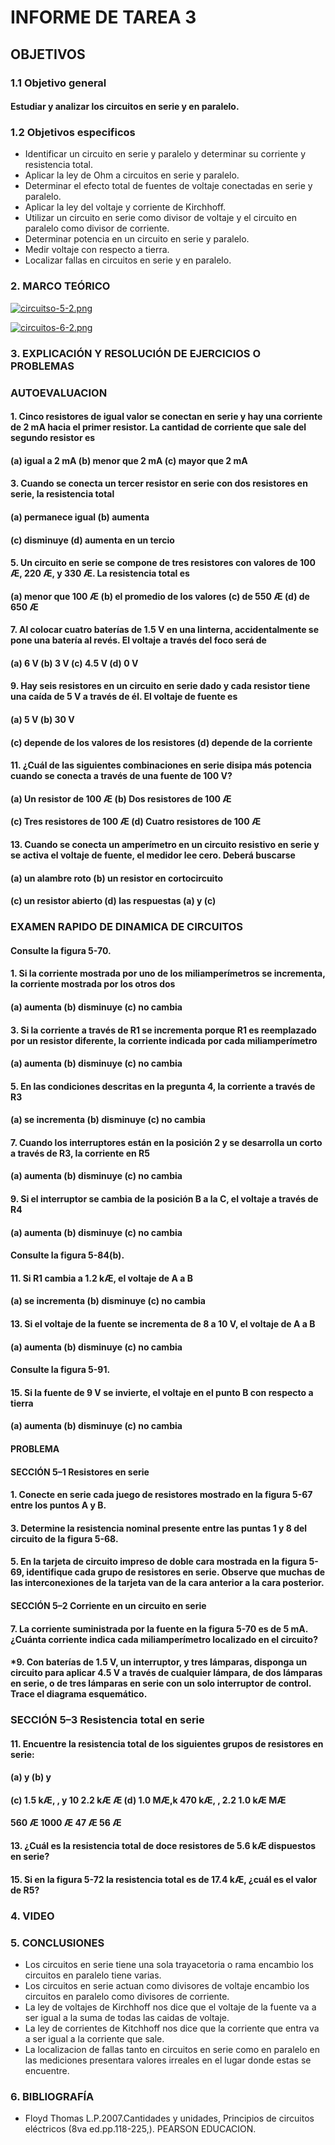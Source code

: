 # INFORME DE TAREA 3
## OBJETIVOS
### 1.1 Objetivo general
#### Estudiar y analizar los circuitos en serie y en paralelo.
### 1.2 Objetivos especificos
- Identificar un circuito en serie y paralelo y determinar su corriente y resistencia total.
- Aplicar la ley de Ohm a circuitos en serie y paralelo.
- Determinar el efecto total de fuentes de voltaje conectadas en serie y paralelo.
- Aplicar la ley del voltaje y corriente de Kirchhoff.
- Utilizar un circuito en serie como divisor de voltaje y el circuito en paralelo como divisor de corriente.
- Determinar potencia en un circuito en serie y paralelo.
- Medir voltaje con respecto a tierra.
- Localizar fallas en circuitos en serie y en paralelo.

### 2. MARCO TEÓRICO
[![circuitso-5-2.png](https://i.postimg.cc/8cJgzZPz/circuitso-5-2.png)](https://postimg.cc/7JkWBM2F)

[![circuitos-6-2.png](https://i.postimg.cc/tgNvPJq6/circuitos-6-2.png)](https://postimg.cc/1g4K19NR)

### 3. EXPLICACIÓN Y RESOLUCIÓN DE EJERCICIOS O PROBLEMAS
### AUTOEVALUACION
#### 1. Cinco resistores de igual valor se conectan en serie y hay una corriente de 2 mA hacia el primer resistor. La cantidad de corriente que sale del segundo resistor es
#### (a) igual a 2 mA (b) menor que 2 mA (c) mayor que 2 mA
#### 3. Cuando se conecta un tercer resistor en serie con dos resistores en serie, la resistencia total
#### (a) permanece igual (b) aumenta
#### (c) disminuye (d) aumenta en un tercio
#### 5. Un circuito en serie se compone de tres resistores con valores de 100 Æ, 220 Æ, y 330 Æ. La resistencia total es
#### (a) menor que 100 Æ (b) el promedio de los valores (c) de 550 Æ (d) de 650 Æ
#### 7. Al colocar cuatro baterías de 1.5 V en una linterna, accidentalmente se pone una batería al revés. El voltaje a través del foco será de
#### (a) 6 V (b) 3 V (c) 4.5 V (d) 0 V
#### 9. Hay seis resistores en un circuito en serie dado y cada resistor tiene una caída de 5 V a través de él. El voltaje de fuente es
#### (a) 5 V (b) 30 V
#### (c) depende de los valores de los resistores (d) depende de la corriente
#### 11. ¿Cuál de las siguientes combinaciones en serie disipa más potencia cuando se conecta a través de una fuente de 100 V?
#### (a) Un resistor de 100 Æ (b) Dos resistores de 100 Æ
#### (c) Tres resistores de 100 Æ (d) Cuatro resistores de 100 Æ
#### 13. Cuando se conecta un amperímetro en un circuito resistivo en serie y se activa el voltaje de fuente, el medidor lee cero. Deberá buscarse
#### (a) un alambre roto (b) un resistor en cortocircuito
#### (c) un resistor abierto (d) las respuestas (a) y (c)
### EXAMEN RAPIDO DE DINAMICA DE CIRCUITOS
#### Consulte la figura 5-70.
#### 1. Si la corriente mostrada por uno de los miliamperímetros se incrementa, la corriente mostrada por los otros dos
#### (a) aumenta (b) disminuye (c) no cambia
#### 3. Si la corriente a través de R1 se incrementa porque R1 es reemplazado por un resistor diferente, la corriente indicada por cada miliamperímetro
#### (a) aumenta (b) disminuye (c) no cambia
#### 5. En las condiciones descritas en la pregunta 4, la corriente a través de R3
#### (a) se incrementa (b) disminuye (c) no cambia
#### 7. Cuando los interruptores están en la posición 2 y se desarrolla un corto a través de R3, la corriente en R5
#### (a) aumenta (b) disminuye (c) no cambia
#### 9. Si el interruptor se cambia de la posición B a la C, el voltaje a través de R4
#### (a) aumenta (b) disminuye (c) no cambia
#### Consulte la figura 5-84(b).
#### 11. Si R1 cambia a 1.2 kÆ, el voltaje de A a B
#### (a) se incrementa (b) disminuye (c) no cambia
#### 13. Si el voltaje de la fuente se incrementa de 8 a 10 V, el voltaje de A a B
#### (a) aumenta (b) disminuye (c) no cambia
#### Consulte la figura 5-91.
#### 15. Si la fuente de 9 V se invierte, el voltaje en el punto B con respecto a tierra
#### (a) aumenta (b) disminuye (c) no cambia
#### PROBLEMA
#### SECCIÓN 5–1 Resistores en serie
#### 1. Conecte en serie cada juego de resistores mostrado en la figura 5-67 entre los puntos A y B.
#### 3. Determine la resistencia nominal presente entre las puntas 1 y 8 del circuito de la figura 5-68.
#### 5. En la tarjeta de circuito impreso de doble cara mostrada en la figura 5-69, identifique cada grupo de resistores en serie. Observe que muchas de las interconexiones de la tarjeta van de la cara anterior a la cara posterior.
#### SECCIÓN 5–2 Corriente en un circuito en serie
#### 7. La corriente suministrada por la fuente en la figura 5-70 es de 5 mA. ¿Cuánta corriente indica cada miliamperímetro localizado en el circuito?
#### *9. Con baterías de 1.5 V, un interruptor, y tres lámparas, disponga un circuito para aplicar 4.5 V a través de cualquier lámpara, de dos lámparas en serie, o de tres lámparas en serie con un solo interruptor de control. Trace el diagrama esquemático.
### SECCIÓN 5–3 Resistencia total en serie
#### 11. Encuentre la resistencia total de los siguientes grupos de resistores en serie:
#### (a) y (b) y
#### (c) 1.5 kÆ, , y 10 2.2 kÆ Æ (d) 1.0 MÆ,k 470 kÆ, , 2.2 1.0 kÆ MÆ
#### 560 Æ 1000 Æ 47 Æ 56 Æ
#### 13. ¿Cuál es la resistencia total de doce resistores de 5.6 kÆ dispuestos en serie?
#### 15. Si en la figura 5-72 la resistencia total es de 17.4 kÆ, ¿cuál es el valor de R5?
### 4. VIDEO
### 5. CONCLUSIONES
- Los circuitos en serie tiene una sola trayacetoria o rama encambio los circuitos en paralelo tiene varias.
- Los circuitos en serie actuan como divisores de voltaje encambio los circuitos en paralelo como divisores de corriente.
- La ley de voltajes de Kirchhoff nos dice que el voltaje de la fuente va a ser igual a la suma de todas las caidas de voltaje.
- La ley de corrientes de Kitchhoff nos dice que la corriente que entra va a ser igual a la corriente que sale.
- La localizacion de fallas tanto en circuitos en serie como en paralelo en las mediciones presentara valores irreales en el lugar donde estas se encuentre.
### 6. BIBLIOGRAFÍA
- Floyd Thomas L.P.2007.Cantidades y unidades, Principios de circuitos eléctricos (8va ed.pp.118-225,). PEARSON EDUCACION.
